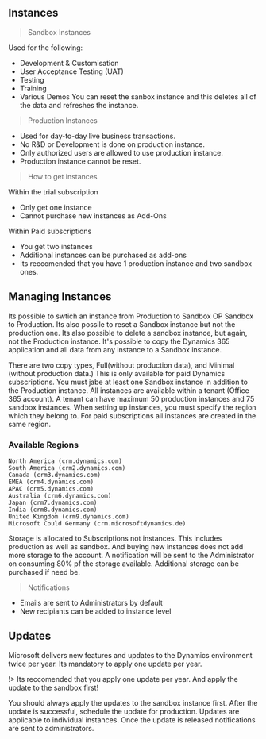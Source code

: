 ## Instances

> Sandbox Instances

Used for the following:
- Development & Customisation 
- User Acceptance Testing (UAT)
- Testing 
- Training 
- Various Demos 
You can reset the sanbox instance and this deletes all of the data and refreshes the instance. 

> Production Instances

- Used for day-to-day live business transactions.
- No R&D or Development is done on production instance.
- Only authorized users are allowed to use production instance.
- Production instance cannot be reset.

> How to get instances

Within the trial subscription
- Only get one instance
- Cannot purchase new instances as Add-Ons

Within Paid subscriptions
- You get two instances
- Additional instances can be purchased as add-ons
- Its reccomended that you have 1 production instance and two sandbox ones. 

## Managing Instances

Its possible to swtich an instance from Production to Sandbox OP Sandbox to Production. Its also possile to reset a Sandbox instance but not the production one. Its also possible to delete a sandbox instance, but again, not the Production instance. It's possible to copy the Dynamics 365 application and all data from any instance to a Sandbox instance.

There are two copy types, Full(without production data), and Minimal (without production data.) This is only available for paid Dynamics subscriptions. You must jabe at least one Sandbox instance in addition to the Production instance. All instances are available within a tenant (Office 365 account). A tenant can have maximum 50 production instances and 75 sandbox instances. When setting up instances, you must specify the region which they belong to. For paid subscriptions all instances are created in the same region. 

### Available Regions
```
North America (crm.dynamics.com)
South America (crm2.dynamics.com)
Canada (crm3.dynamics.com)
EMEA (crm4.dynamics.com)
APAC (crm5.dynamics.com)
Australia (crm6.dynamics.com)
Japan (crm7.dynamics.com)
India (crm8.dynamics.com)
United Kingdom (crm9.dynamics.com)
Microsoft Could Germany (crm.microsoftdynamics.de)
```

Storage is allocated to Subscriptions not instances. This includes production as well as sandbox. And buying new instances does not add more storage to the account. A notification will be sent to the Administrator on consuming 80% pf the storage available. Additional storage can be purchased if need be. 


> Notifications

- Emails are sent to Administrators by default
- New recipiants can be added to instance level 

## Updates

Microsoft delivers new features and updates to the Dynamics environment twice per year. Its mandatory to apply one update per year. 

!> Its reccomended that you apply one update per year. And apply the update to the sandbox first! 

You should always apply the updates to the sandbox instance first. After the update is successful, schedule the update for production. Updates are applicable to individual instances. Once the update is released notifications are sent to administrators. 